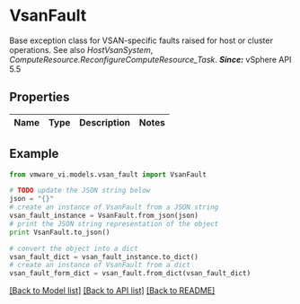 # VsanFault

Base exception class for VSAN-specific faults raised for host or cluster operations.  See also *HostVsanSystem*, *ComputeResource.ReconfigureComputeResource_Task*.  ***Since:*** vSphere API 5.5 

## Properties
Name | Type | Description | Notes
------------ | ------------- | ------------- | -------------

## Example

```python
from vmware_vi.models.vsan_fault import VsanFault

# TODO update the JSON string below
json = "{}"
# create an instance of VsanFault from a JSON string
vsan_fault_instance = VsanFault.from_json(json)
# print the JSON string representation of the object
print VsanFault.to_json()

# convert the object into a dict
vsan_fault_dict = vsan_fault_instance.to_dict()
# create an instance of VsanFault from a dict
vsan_fault_form_dict = vsan_fault.from_dict(vsan_fault_dict)
```
[[Back to Model list]](../README.md#documentation-for-models) [[Back to API list]](../README.md#documentation-for-api-endpoints) [[Back to README]](../README.md)


